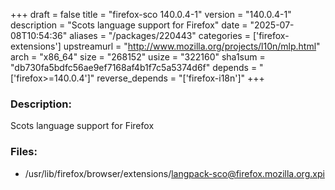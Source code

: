 +++
draft = false
title = "firefox-sco 140.0.4-1"
version = "140.0.4-1"
description = "Scots language support for Firefox"
date = "2025-07-08T10:54:36"
aliases = "/packages/220443"
categories = ['firefox-extensions']
upstreamurl = "http://www.mozilla.org/projects/l10n/mlp.html"
arch = "x86_64"
size = "268152"
usize = "322160"
sha1sum = "db730fa5bdfc56ae9ef7168af4b1f7c5a5374d6f"
depends = "['firefox>=140.0.4']"
reverse_depends = "['firefox-i18n']"
+++
### Description: 
Scots language support for Firefox

### Files: 
* /usr/lib/firefox/browser/extensions/langpack-sco@firefox.mozilla.org.xpi
